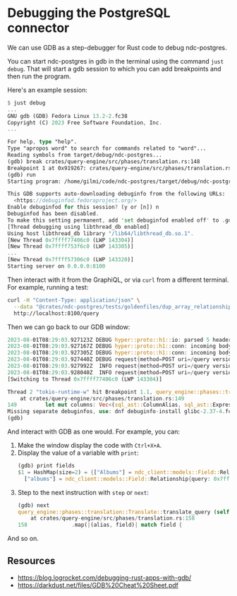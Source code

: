 # Debugging the PostgreSQL connector

We can use GDB as a step-debugger for Rust code to debug ndc-postgres.

You can start ndc-postgres in gdb in the terminal using the command `just debug`.
That will start a gdb session to which you can add breakpoints and then run the program.

Here's an example session:

```rust
$ just debug
...
GNU gdb (GDB) Fedora Linux 13.2-2.fc38
Copyright (C) 2023 Free Software Foundation, Inc.
...

For help, type "help".
Type "apropos word" to search for commands related to "word"...
Reading symbols from target/debug/ndc-postgres...
(gdb) break crates/query-engine/src/phases/translation.rs:148
Breakpoint 1 at 0x919267: crates/query-engine/src/phases/translation.rs:148. (2 locations)
(gdb) run
Starting program: /home/gilmi/code/ndc-postgres/target/debug/ndc-postgres serve --configuration static/chinook-deployment.json

This GDB supports auto-downloading debuginfo from the following URLs:
  <https://debuginfod.fedoraproject.org/>
Enable debuginfod for this session? (y or [n]) n
Debuginfod has been disabled.
To make this setting permanent, add 'set debuginfod enabled off' to .gdbinit.
[Thread debugging using libthread_db enabled]
Using host libthread_db library "/lib64/libthread_db.so.1".
[New Thread 0x7ffff77406c0 (LWP 143304)]
[New Thread 0x7ffff753f6c0 (LWP 143305)]
...
[New Thread 0x7ffff57306c0 (LWP 143320)]
Starting server on 0.0.0.0:8100

```

Then interact with it from the GraphiQL, or via `curl` from a different terminal.
For example, running a test:

```sh
curl -H "Content-Type: application/json" \
  --data "@crates/ndc-postgres/tests/goldenfiles/dup_array_relationship.json" \
  http://localhost:8100/query
```

Then we can go back to our GDB window:

```rust
2023-08-01T08:29:03.927123Z DEBUG hyper::proto::h1::io: parsed 5 headers
2023-08-01T08:29:03.927167Z DEBUG hyper::proto::h1::conn: incoming body is content-length (943 bytes)
2023-08-01T08:29:03.927305Z DEBUG hyper::proto::h1::conn: incoming body completed
2023-08-01T08:29:03.927440Z DEBUG request{method=POST uri=/query version=HTTP/1.1}: tower_http::trace::on_request: started processing request
2023-08-01T08:29:03.927992Z  INFO request{method=POST uri=/query version=HTTP/1.1}: ndc_postgres::connector: {"table":"Artist","query":{"fields":{"Albums":{"type":"relationship","query":{"fields":{"title":{"type":"column","column":"Title","arguments":{}}}},"relationship":"ArtistAlbums","arguments":{}},"albums":{"type":"relationship","query":{"fields":{"title":{"type":"column","column":"Title","arguments":{}}}},"relationship":"ArtistAlbums","arguments":{}}},"limit":5},"arguments":{},"table_relationships":{"ArtistAlbums":{"column_mapping":{"ArtistId":"ArtistId"},"relationship_type":"array","source_table_or_type":"Artist","target_table":"Album","arguments":{}}}}
2023-08-01T08:29:03.928040Z  INFO request{method=POST uri=/query version=HTTP/1.1}: ndc_postgres::connector: QueryRequest { table: "Artist", query: Query { aggregates: None, fields: Some({"Albums": Relationship { query: Query { aggregates: None, fields: Some({"title": Column { column: "Title", arguments: {} }}), limit: None, offset: None, order_by: None, predicate: None }, relationship: "ArtistAlbums", arguments: {} }, "albums": Relationship { query: Query { aggregates: None, fields: Some({"title": Column { column: "Title", arguments: {} }}), limit: None, offset: None, order_by: None, predicate: None }, relationship: "ArtistAlbums", arguments: {} }}), limit: Some(5), offset: None, order_by: None, predicate: None }, arguments: {}, table_relationships: {"ArtistAlbums": Relationship { column_mapping: {"ArtistId": "ArtistId"}, relationship_type: Array, source_table_or_type: "Artist", target_table: "Album", arguments: {} }}, variables: None }
[Switching to Thread 0x7ffff77406c0 (LWP 143304)]

Thread 2 "tokio-runtime-w" hit Breakpoint 1.1, query_engine::phases::translation::Translate::translate_query (self=0x7ffff772bf28, tables_info=0x7ffff000a658, table_name=0x7ffff772bfe8, relationships=0x7ffff772c030, query=...)
    at crates/query-engine/src/phases/translation.rs:149
149	        let mut columns: Vec<(sql_ast::ColumnAlias, sql_ast::Expression)> = fields
Missing separate debuginfos, use: dnf debuginfo-install glibc-2.37-4.fc38.x86_64 libgcc-13.1.1-4.fc38.x86_64 openssl-libs-3.0.9-1.fc38.x86_64 zlib-1.2.13-3.fc38.x86_64
(gdb)
```

And interact with GDB as one would. For example, you can:

1. Make the window display the code with `Ctrl+X+A`.
2. Display the value of a variable with `print`:
   ```rust
   (gdb) print fields
   $1 = HashMap(size=2) = {["Albums"] = ndc_client::models::Field::Relationship{query: 0x7ffff000b980, relationship: "ArtistAlbums", arguments: HashMap(size=0)},
     ["albums"] = ndc_client::models::Field::Relationship{query: 0x7ffff0005840, relationship: "ArtistAlbums", arguments: HashMap(size=0)}}
   ```
3. Step to the next instruction with `step` or `next`:
   ```rust
   (gdb) next
   query_engine::phases::translation::Translate::translate_query (self=0x7ffff772bf28, tables_info=0x7ffff000a658, table_name=0x7ffff772bfe8, relationships=0x7ffff772c030, query=...)
       at crates/query-engine/src/phases/translation.rs:158
   158	            .map(|(alias, field)| match field {
   ```

And so on.

## Resources

- https://blog.logrocket.com/debugging-rust-apps-with-gdb/
- https://darkdust.net/files/GDB%20Cheat%20Sheet.pdf
